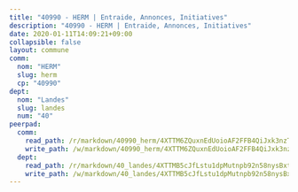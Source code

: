 ```yaml
---
title: "40990 - HERM | Entraide, Annonces, Initiatives"
description: "40990 - HERM | Entraide, Annonces, Initiatives"
date: 2020-01-11T14:09:21+09:00
collapsible: false
layout: commune
comm:
  nom: "HERM"
  slug: herm
  cp: "40990"
dept:
  nom: "Landes"
  slug: landes
  num: "40"
peerpad:
  comm:
    read_path: /r/markdown/40990_herm/4XTTM6ZQuxnEdUoioAF2FFB4QiJxk3nzTfEL9guJMGvNkHUrC
    write_path: /w/markdown/40990_herm/4XTTM6ZQuxnEdUoioAF2FFB4QiJxk3nzTfEL9guJMGvNkHUrC-K3TgV8J88r7azMoqCHYH8MX5AqCQLRxhd6cQ9ZZCxzJgaTgP4S11cuxV726ApP1VVcn241hr9s8KyAjC82WEWV7Wm36mBDeudxEpUyiFTp7goUHMyuckGT51c94SJjg8smiRqMt4
  dept:
    read_path: /r/markdown/40_landes/4XTTMB5cJfLstu1dpMutnpb92n58nysBxt2LvNHp8iFa2he7h
    write_path: /w/markdown/40_landes/4XTTMB5cJfLstu1dpMutnpb92n58nysBxt2LvNHp8iFa2he7h-K3TgUvrqNj5GqBsxRXbDQxXTucun7uHSVZWT5C8CgQNaESTTE4cfR63JCubPGiKkKruc9dwpRJsb8aWPbJoGCdC5JVr33cPSqpb1rkjpoPrBPEdrj3zMya2yHWSYgr5GG1nyDstK
---
```


